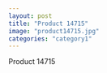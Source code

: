 ```yaml
---
layout: post
title: "Product 14715"
image: "product14715.jpg"
categories: "category1"
---
```

Product 14715

